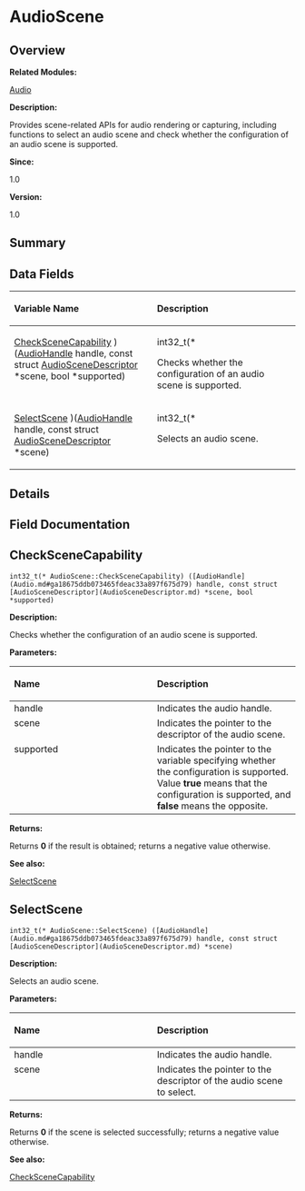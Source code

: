 # AudioScene<a name="ZH-CN_TOPIC_0000001054718117"></a>

## **Overview**<a name="section671646922093529"></a>

**Related Modules:**

[Audio](Audio.md)

**Description:**

Provides scene-related APIs for audio rendering or capturing, including functions to select an audio scene and check whether the configuration of an audio scene is supported. 

**Since:**

1.0

**Version:**

1.0

## **Summary**<a name="section1895641609093529"></a>

## Data Fields<a name="pub-attribs"></a>

<a name="table690093921093529"></a>
<table><thead align="left"><tr id="row1880598015093529"><th class="cellrowborder" valign="top" width="50%" id="mcps1.1.3.1.1"><p id="p1921960735093529"><a name="p1921960735093529"></a><a name="p1921960735093529"></a>Variable Name</p>
</th>
<th class="cellrowborder" valign="top" width="50%" id="mcps1.1.3.1.2"><p id="p1114817607093529"><a name="p1114817607093529"></a><a name="p1114817607093529"></a>Description</p>
</th>
</tr>
</thead>
<tbody><tr id="row550278644093529"><td class="cellrowborder" valign="top" width="50%" headers="mcps1.1.3.1.1 "><p id="p870730747093529"><a name="p870730747093529"></a><a name="p870730747093529"></a><a href="AudioScene.md#a9b485404b2ec3b8bc2b8d1b73401d45c">CheckSceneCapability</a> )(<a href="Audio.md#ga18675ddb073465fdeac33a897f675d79">AudioHandle</a> handle, const struct <a href="AudioSceneDescriptor.md">AudioSceneDescriptor</a> *scene, bool *supported)</p>
</td>
<td class="cellrowborder" valign="top" width="50%" headers="mcps1.1.3.1.2 "><p id="p715933671093529"><a name="p715933671093529"></a><a name="p715933671093529"></a>int32_t(*&nbsp;</p>
<p id="p1610146790093529"><a name="p1610146790093529"></a><a name="p1610146790093529"></a>Checks whether the configuration of an audio scene is supported. </p>
</td>
</tr>
<tr id="row1693801844093529"><td class="cellrowborder" valign="top" width="50%" headers="mcps1.1.3.1.1 "><p id="p51217179093529"><a name="p51217179093529"></a><a name="p51217179093529"></a><a href="AudioScene.md#aacdbf3a9f488a7e71f3a5a23c68c0068">SelectScene</a> )(<a href="Audio.md#ga18675ddb073465fdeac33a897f675d79">AudioHandle</a> handle, const struct <a href="AudioSceneDescriptor.md">AudioSceneDescriptor</a> *scene)</p>
</td>
<td class="cellrowborder" valign="top" width="50%" headers="mcps1.1.3.1.2 "><p id="p1466310482093529"><a name="p1466310482093529"></a><a name="p1466310482093529"></a>int32_t(*&nbsp;</p>
<p id="p1873388709093529"><a name="p1873388709093529"></a><a name="p1873388709093529"></a>Selects an audio scene. </p>
</td>
</tr>
</tbody>
</table>

## **Details**<a name="section1200377729093529"></a>

## **Field Documentation**<a name="section1584546291093529"></a>

## CheckSceneCapability<a name="a9b485404b2ec3b8bc2b8d1b73401d45c"></a>

```
int32_t(* AudioScene::CheckSceneCapability) ([AudioHandle](Audio.md#ga18675ddb073465fdeac33a897f675d79) handle, const struct [AudioSceneDescriptor](AudioSceneDescriptor.md) *scene, bool *supported)
```

 **Description:**

Checks whether the configuration of an audio scene is supported. 

**Parameters:**

<a name="table1353674181093529"></a>
<table><thead align="left"><tr id="row1576079188093529"><th class="cellrowborder" valign="top" width="50%" id="mcps1.1.3.1.1"><p id="p2021541950093529"><a name="p2021541950093529"></a><a name="p2021541950093529"></a>Name</p>
</th>
<th class="cellrowborder" valign="top" width="50%" id="mcps1.1.3.1.2"><p id="p699574431093529"><a name="p699574431093529"></a><a name="p699574431093529"></a>Description</p>
</th>
</tr>
</thead>
<tbody><tr id="row127553071093529"><td class="cellrowborder" valign="top" width="50%" headers="mcps1.1.3.1.1 ">handle</td>
<td class="cellrowborder" valign="top" width="50%" headers="mcps1.1.3.1.2 ">Indicates the audio handle. </td>
</tr>
<tr id="row1925230772093529"><td class="cellrowborder" valign="top" width="50%" headers="mcps1.1.3.1.1 ">scene</td>
<td class="cellrowborder" valign="top" width="50%" headers="mcps1.1.3.1.2 ">Indicates the pointer to the descriptor of the audio scene. </td>
</tr>
<tr id="row1165231778093529"><td class="cellrowborder" valign="top" width="50%" headers="mcps1.1.3.1.1 ">supported</td>
<td class="cellrowborder" valign="top" width="50%" headers="mcps1.1.3.1.2 ">Indicates the pointer to the variable specifying whether the configuration is supported. Value <strong id="b508710465093529"><a name="b508710465093529"></a><a name="b508710465093529"></a>true</strong> means that the configuration is supported, and <strong id="b1672142105093529"><a name="b1672142105093529"></a><a name="b1672142105093529"></a>false</strong> means the opposite. </td>
</tr>
</tbody>
</table>

**Returns:**

Returns  **0**  if the result is obtained; returns a negative value otherwise. 

**See also:**

[SelectScene](AudioScene.md#aacdbf3a9f488a7e71f3a5a23c68c0068) 

## SelectScene<a name="aacdbf3a9f488a7e71f3a5a23c68c0068"></a>

```
int32_t(* AudioScene::SelectScene) ([AudioHandle](Audio.md#ga18675ddb073465fdeac33a897f675d79) handle, const struct [AudioSceneDescriptor](AudioSceneDescriptor.md) *scene)
```

 **Description:**

Selects an audio scene. 

**Parameters:**

<a name="table1279720363093529"></a>
<table><thead align="left"><tr id="row2092905717093529"><th class="cellrowborder" valign="top" width="50%" id="mcps1.1.3.1.1"><p id="p390589325093529"><a name="p390589325093529"></a><a name="p390589325093529"></a>Name</p>
</th>
<th class="cellrowborder" valign="top" width="50%" id="mcps1.1.3.1.2"><p id="p1699284080093529"><a name="p1699284080093529"></a><a name="p1699284080093529"></a>Description</p>
</th>
</tr>
</thead>
<tbody><tr id="row620602691093529"><td class="cellrowborder" valign="top" width="50%" headers="mcps1.1.3.1.1 ">handle</td>
<td class="cellrowborder" valign="top" width="50%" headers="mcps1.1.3.1.2 ">Indicates the audio handle. </td>
</tr>
<tr id="row1004770215093529"><td class="cellrowborder" valign="top" width="50%" headers="mcps1.1.3.1.1 ">scene</td>
<td class="cellrowborder" valign="top" width="50%" headers="mcps1.1.3.1.2 ">Indicates the pointer to the descriptor of the audio scene to select. </td>
</tr>
</tbody>
</table>

**Returns:**

Returns  **0**  if the scene is selected successfully; returns a negative value otherwise. 

**See also:**

[CheckSceneCapability](AudioScene.md#a9b485404b2ec3b8bc2b8d1b73401d45c) 

